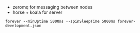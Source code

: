 * zeromq for messaging between nodes
* horse + koala for server

`forever --minUptime 5000ms --spinSleepTime 5000ms forever-development.json`
